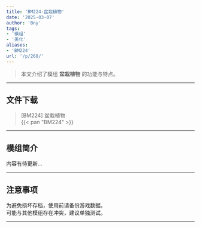 ```yaml
---
title: 'BM224-盆栽植物'
date: '2025-03-07'
author: 'Bny'
tags:
- '模组'
- '美化'
aliases:
- 'BM224'
url: '/p/268/'
---
```


> 本文介绍了模组 **盆栽植物** 的功能与特点。

---

## 文件下载

> [BM224] 盆栽植物  
{{< pan "BM224" >}}  

---

## 模组简介

>  
内容有待更新...  

---

## 注意事项

>  
为避免损坏存档，使用前请备份游戏数据。  
可能与其他模组存在冲突，建议单独测试。  

---

